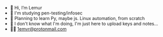 - 👋 Hi, I’m Lemur  
- 👀 I'm studying pen-testing/infosec
- 🌱 Planning to learn Py, maybe js. Linux automation, from scratch
- 💞️ I don't know what I'm doing, I'm just here to upload keys and notes...  
- 🏳️‍🌈 1emvr@protonmail.com

<!---
Secret message ;D
--->
